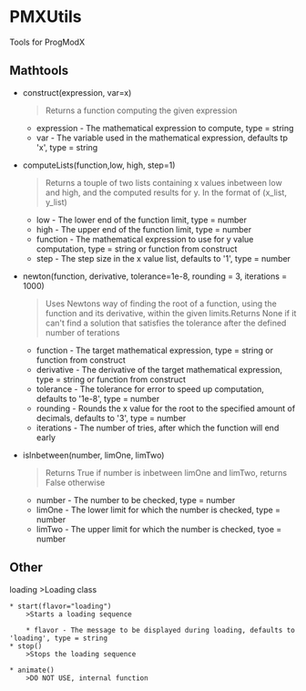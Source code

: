 # PMXUtils

Tools for ProgModX

## Mathtools

* construct(expression, var=x)
    >Returns a function computing the given expression
    
    * expression - The mathematical expression to compute, type = string
    * var - The variable used in the mathematical expression, defaults tp 'x', type = string

* computeLists(function,low, high, step=1)
    >Returns a touple of two lists containing x values inbetween low and high, and the computed results for y. In the format of (x_list, y_list)
    
    * low - The lower end of the function limit, type = number
    * high - The upper end of the function limit, type = number
    * function - The mathematical expression to use for y value computation, type = string or function from construct
    * step - The step size in the x value list, defaults to '1', type = number

* newton(function, derivative, tolerance=1e-8, rounding = 3, iterations = 1000)
    >Uses Newtons way of finding the root of a function, using the function and its derivative, within the given limits.Returns None if it can't find a solution that satisfies the tolerance after the defined number of terations
    
    * function - The target mathematical expression, type = string or function from construct
    * derivative - The derivative of the target mathematical expression, type = string or function from construct
    * tolerance - The tolerance for error to speed up computation, defaults to '1e-8', type = number
    * rounding - Rounds the x value for the root to the specified amount of decimals, defaults to '3', type = number
    * iterations - The number of tries, after which the function will end early

* isInbetween(number, limOne, limTwo)
    >Returns True if number is inbetween limOne and limTwo, returns False otherwise
    
    * number - The number to be checked, type = number
    * limOne - The lower limit for which the number is checked, type = number
    * limTwo - The upper limit for which the number is checked, tyoe = number

## Other

loading
    >Loading class
    
    * start(flavor="loading")
        >Starts a loading sequence
        
        * flavor - The message to be displayed during loading, defaults to 'loading', type = string
    * stop()
        >Stops the loading sequence
        
    * animate()
        >DO NOT USE, internal function
